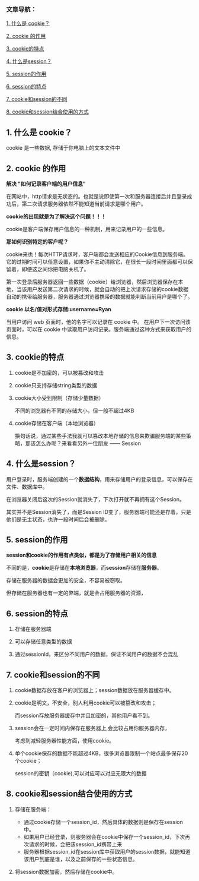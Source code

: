 ### 文章导航：
[1. 什么是 cookie？](#1-什么是-cookie)

[2. cookie 的作用](#2-cookie-的作用)

[3. cookie的特点](#3-cookie的特点)

[4. 什么是session？](#4-什么是session)

[5. session的作用](#5-session的作用)

[6. session的特点](#6-session的特点)

[7. cookie和session的不同](#7-cookie和session的不同)

[8. cookie和session结合使用的方式](#8-cookie和session结合使用的方式)
## 1. 什么是 cookie？
cookie 是一些数据, 存储于你电脑上的文本文件中
## 2. cookie 的作用
**解决 "如何记录客户端的用户信息"**

在网站中，http请求是无状态的。也就是说即使第一次和服务器连接后并且登录成功后，第二次请求服务器依然不能知道当前请求是哪个用户。

**cookie的出现就是为了解决这个问题！！！**

cookie是客户端保存用户信息的一种机制，用来记录用户的一些信息。

**那如何识别特定的客户呢？**

cookie来也！每次HTTP请求时，客户端都会发送相应的Cookie信息到服务端。它的过期时间可以任意设置，如果你不主动清除它，在很长一段时间里面都可以保留着，即便这之间你把电脑关机了。

第一次登录后服务器返回一些数据（cookie）给浏览器，然后浏览器保存在本地，当该用户发送第二次请求的时候，就会自动的把上次请求存储的cookie数据自动的携带给服务器，服务器通过浏览器携带的数据就能判断当前用户是哪个了。

**cookie 以名/值对形式存储:username=Ryan**

当用户访问 web 页面时，他的名字可以记录在 cookie 中。
在用户下一次访问该页面时，可以在 cookie 中读取用户访问记录。服务端通过这种方式来获取用户的信息。
## 3. cookie的特点
1. cookie是不加密的，可以被篡改和攻击
2. cookie只支持存储string类型的数据
3. cookie大小受到限制（存储少量数据）

    不同的浏览器有不同的存储大小，但一般不超过4KB
4. cookie存储在客户端（本地浏览器）

    换句话说，通过某些手法我就可以篡改本地存储的信息来欺骗服务端的某些策略，那该怎么办呢？来看看另外一位朋友 —— Session
## 4. 什么是session？
用户登录时，服务端创建的一个**数据结构**，用来存储用户的登录信息，可以保存在文件、数据库中。

在浏览器关闭后这次的Session就消失了，下次打开就不再拥有这个Session。

其实并不是Session消失了，而是Session ID变了，服务器端可能还是存着，只是他们是无主状态，也许一段时间后会被删除。
## 5. session的作用
**session和cookie的作用有点类似，都是为了存储用户相关的信息**

不同的是，**cookie**是存储在**本地浏览器**，而**session**存储在**服务器**。

存储在服务器的数据会更加的安全，不容易被窃取。

但存储在服务器也有一定的弊端，就是会占用服务器的资源，
## 6. session的特点
1. 存储在服务器端

2. 可以存储任意类型的数据

3. 通过sessionId，来区分不同用户的数据，保证不同用户的数据不会混乱

## 7. cookie和session的不同

1. cookie数据存放在客户的浏览器上；session数据放在服务器缓存中。

2. cookie是明文，不安全，别人利用cookie可以被篡改和攻击；

    而session存放服务器缓存中并且加密的，其他用户看不到。

3. session会在一定时间内保存在服务器上,会比较占用你服务器内存，

    考虑到减轻服务器性能方面，使用cookie。

4. 单个cookie保存的数据不能超过4KB，很多浏览器限制一个站点最多保存20个cookie；

    session的密钥（cookie),可以对应可以对应无限大的数据
## 8. cookie和session结合使用的方式
1. 存储在服务端：
    - 通过cookie存储一个session_id，然后具体的数据则是保存在session中。
    - 如果用户已经登录，则服务器会在cookie中保存一个session_id，下次再次请求的时候，会把该session_id携带上来
    - 服务器根据session_id在session库中获取用户的session数据，就能知道该用户到底是谁，以及之前保存的一些状态信息。

2. 将session数据加密，然后存储在cookie中。



